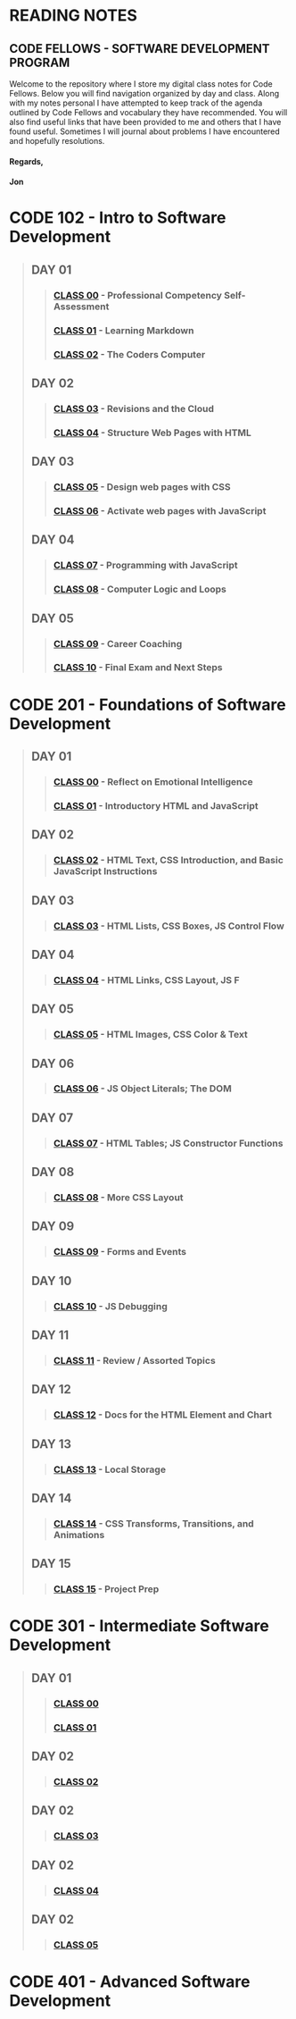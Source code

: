 # READING NOTES
## CODE FELLOWS - SOFTWARE DEVELOPMENT PROGRAM

Welcome to the repository where I store my digital class notes for Code Fellows.  Below you will find navigation organized by day and class.  Along with my notes personal I have attempted to keep track of the agenda outlined by Code Fellows and vocabulary they have recommended.  You will also find useful links that have been provided to me and others that I have found useful.  Sometimes I will journal about problems I have encountered and hopefully resolutions.

#### Regards,
#### Jon

# CODE 102 - Intro to Software Development

>## DAY 01
>> ### [CLASS 00](./CODE102/DAY01-CLASS00-READING-NOTES.md) - Professional Competency Self-Assessment
>> ### [CLASS 01](./CODE102/DAY01-CLASS01-READING-NOTES.md) - Learning Markdown
>> ### [CLASS 02](./CODE102/DAY01-CLASS02-READING-NOTES.md) - The Coders Computer
> ## DAY 02
>> ### [CLASS 03](./CODE102/DAY02-CLASS03-READING-NOTES.md) - Revisions and the Cloud
>> ### [CLASS 04](./CODE102/DAY02-CLASS04-READING-NOTES.md) - Structure Web Pages with HTML
> ## DAY 03
>> ### [CLASS 05](./CODE102/DAY03-CLASS05-READING-NOTES.md) - Design web pages with CSS
>> ### [CLASS 06](./CODE102/DAY03-CLASS06-READING-NOTES.md) - Activate web pages with JavaScript
> ## DAY 04
>> ### [CLASS 07](./CODE102/DAY04-CLASS07-READING-NOTES.md) - Programming with JavaScript
>> ### [CLASS 08](./CODE102/DAY04-CLASS08-READING-NOTES.md) - Computer Logic and Loops
> ## DAY 05
>> ### [CLASS 09](./CODE102/DAY05-CLASS09-READING-NOTES.md) - Career Coaching
>> ### [CLASS 10](./CODE102/DAY05-CLASS10-READING-NOTES.md) - Final Exam and Next Steps


# CODE 201 - Foundations of Software Development

>## DAY 01
>> ### [CLASS 00](./CODE201/DAY01-CLASS00-READING-NOTES.md) - Reflect on Emotional Intelligence
>> ### [CLASS 01](./CODE201/DAY01-CLASS01-READING-NOTES.md) - Introductory HTML and JavaScript
>## DAY 02
>> ### [CLASS 02](./CODE201/DAY02-CLASS02-READING-NOTES.md) - HTML Text, CSS Introduction, and Basic JavaScript Instructions
>## DAY 03
>> ### [CLASS 03](./CODE201/DAY03-CLASS03-READING-NOTES.md) - HTML Lists, CSS Boxes, JS Control Flow
>## DAY 04
>> ### [CLASS 04](./CODE201/DAY04-CLASS04-READING-NOTES.md) - HTML Links, CSS Layout, JS F
>## DAY 05
>> ### [CLASS 05](./CODE201/DAY05-CLASS05-READING-NOTES.md) - HTML Images, CSS Color & Text
>## DAY 06
>> ### [CLASS 06](./CODE201/DAY06-CLASS06-READING-NOTES.md) - JS Object Literals; The DOM
>## DAY 07
>> ### [CLASS 07](./CODE201/DAY07-CLASS07-READING-NOTES.md) - HTML Tables; JS Constructor Functions
>## DAY 08
>> ### [CLASS 08](./CODE201/DAY08-CLASS08-READING-NOTES.md) - More CSS Layout
>## DAY 09
>> ### [CLASS 09](./CODE201/DAY09-CLASS09-READING-NOTES.md) - Forms and Events
>## DAY 10
>> ### [CLASS 10](./CODE201/DAY10-CLASS10-READING-NOTES.md) - JS Debugging
>## DAY 11
>> ### [CLASS 11](./CODE201/DAY11-CLASS11-READING-NOTES.md) - Review / Assorted Topics
>## DAY 12
>> ### [CLASS 12](./CODE201/DAY12-CLASS12-READING-NOTES.md) - Docs for the HTML Element and Chart
>## DAY 13
>> ### [CLASS 13](./CODE201/DAY13-CLASS13-READING-NOTES.md) - Local Storage
>## DAY 14
>> ### [CLASS 14](./CODE201/DAY14-CLASS14-READING-NOTES.md) - CSS Transforms, Transitions, and Animations
>## DAY 15
>> ### [CLASS 15](./CODE201/DAY15-CLASS15-READING-NOTES.md) - Project Prep


# CODE 301 - Intermediate Software Development

>## DAY 01
>> ### [CLASS 00](./CODE301/DAY01-CLASS00-READING-NOTES.md)
>> ### [CLASS 01](./CODE301/DAY01-CLASS01-READING-NOTES.md)
>## DAY 02
>> ### [CLASS 02](./CODE301/DAY02-CLASS02-READING-NOTES.md)
>## DAY 02
>> ### [CLASS 03](./CODE301/DAY03-CLASS03-READING-NOTES.md)
>## DAY 02
>> ### [CLASS 04](./CODE301/DAY04-CLASS04-READING-NOTES.md)
>## DAY 02
>> ### [CLASS 05](./CODE301/DAY05-CLASS05-READING-NOTES.md)


# CODE 401 - Advanced Software Development